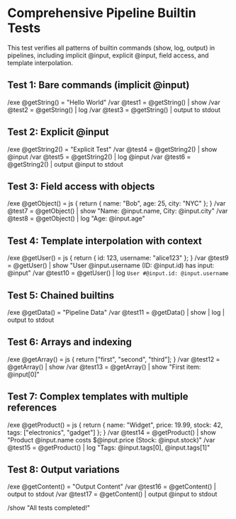 # Comprehensive Pipeline Builtin Tests

This test verifies all patterns of builtin commands (show, log, output) in pipelines, including implicit @input, explicit @input, field access, and template interpolation.

## Test 1: Bare commands (implicit @input)

/exe @getString() = "Hello World"
/var @test1 = @getString() | show
/var @test2 = @getString() | log
/var @test3 = @getString() | output to stdout

## Test 2: Explicit @input

/exe @getString2() = "Explicit Test"
/var @test4 = @getString2() | show @input
/var @test5 = @getString2() | log @input
/var @test6 = @getString2() | output @input to stdout

## Test 3: Field access with objects

/exe @getObject() = js { return { name: "Bob", age: 25, city: "NYC" }; }
/var @test7 = @getObject() | show "Name: @input.name, City: @input.city"
/var @test8 = @getObject() | log "Age: @input.age"

## Test 4: Template interpolation with context

/exe @getUser() = js { return { id: 123, username: "alice123" }; }
/var @test9 = @getUser() | show "User @input.username (ID: @input.id) has input: @input"
/var @test10 = @getUser() | log `User #@input.id: @input.username`

## Test 5: Chained builtins

/exe @getData() = "Pipeline Data"
/var @test11 = @getData() | show | log | output to stdout

## Test 6: Arrays and indexing

/exe @getArray() = js { return ["first", "second", "third"]; }
/var @test12 = @getArray() | show
/var @test13 = @getArray() | show "First item: @input[0]"

## Test 7: Complex templates with multiple references

/exe @getProduct() = js { 
  return { 
    name: "Widget", 
    price: 19.99, 
    stock: 42,
    tags: ["electronics", "gadget"]
  }; 
}
/var @test14 = @getProduct() | show "Product @input.name costs $@input.price (Stock: @input.stock)"
/var @test15 = @getProduct() | log "Tags: @input.tags[0], @input.tags[1]"

## Test 8: Output variations

/exe @getContent() = "Output Content"
/var @test16 = @getContent() | output to stdout
/var @test17 = @getContent() | output @input to stdout

/show "All tests completed!"
